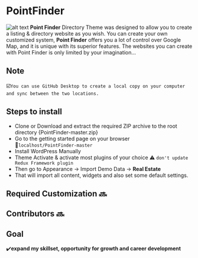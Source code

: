 # PointFinder 
![alt text](https://pointfindertheme.com/wp-content/uploads/2016/01/pcpf-min.png)
**Point Finder** Directory Theme was designed to allow you to create a listing & directory website as you wish. You can create your own customized system, **Point Finder** offers you a lot of control over Google Map, and it is unique with its superior features. The websites you can create with Point Finder is only limited by your imagination…
## Note
:ballot_box_with_check:```You can use GitHub Desktop to create a local copy on your computer and sync between the two locations.```
## Steps to install
- Clone or Download and extract the required ZIP archive to the root directory {PointFinder-master.zip}
- Go to the getting started page on your browser :link:```localhost/PointFinder-master```
- Install WordPress Manually
- Theme Activate & activate most plugins of your choice :warning: ```don't update Redux Framework plugin ```
- Then go to Appearance -> Import Demo Data -> **Real Estate**
- That will import all content, widgets and also set some default settings.
## Required Customization :soon:
## Contributors :soon:
## Goal
:heavy_check_mark:**expand my skillset, opportunity for growth and career development**
